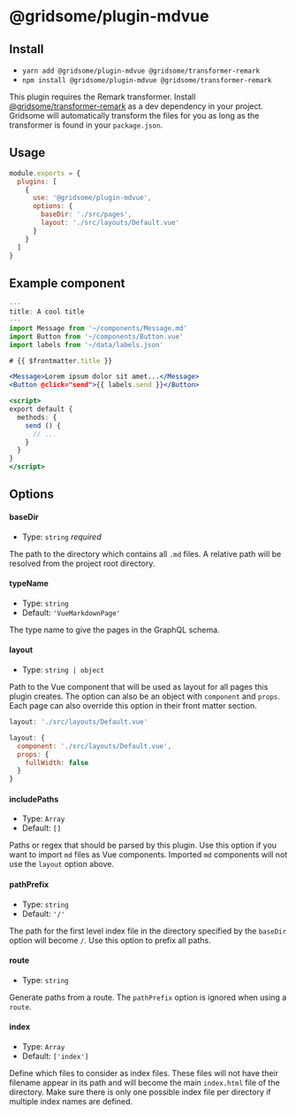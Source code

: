 # @gridsome/plugin-mdvue

## Install

- `yarn add @gridsome/plugin-mdvue @gridsome/transformer-remark`
- `npm install @gridsome/plugin-mdvue @gridsome/transformer-remark`

This plugin requires the Remark transformer. Install [@gridsome/transformer-remark](https://www.npmjs.com/package/@gridsome/transformer-remark) as a dev dependency in your project. Gridsome will automatically transform the files for you as long as the transformer is found in your `package.json`.

## Usage

```js
module.exports = {
  plugins: [
    {
      use: '@gridsome/plugin-mdvue',
      options: {
        baseDir: './src/pages',
        layout: './src/layouts/Default.vue'
      }
    }
  ]
}
```

## Example component

```jsx
---
title: A cool title
---
import Message from '~/components/Message.md'
import Button from '~/components/Button.vue'
import labels from '~/data/labels.json'

# {{ $frontmatter.title }}

<Message>Lorem ipsum dolor sit amet...</Message>
<Button @click="send">{{ labels.send }}</Button>

<script>
export default {
  methods: {
    send () {
      // ...
    }
  }
}
</script>
```

## Options

#### baseDir

- Type: `string` *required*

The path to the directory which contains all `.md` files. A relative path will be resolved from the project root directory.

#### typeName

- Type: `string`
- Default: `'VueMarkdownPage'`

The type name to give the pages in the GraphQL schema.

#### layout

- Type: `string | object`

Path to the Vue component that will be used as layout for all pages this plugin creates. The option can also be an object with `component` and `props`. Each page can also override this option in their front matter section.

```js
layout: './src/layouts/Default.vue'
```
```js
layout: {
  component: './src/layouts/Default.vue',
  props: {
    fullWidth: false
  }
}
```

#### includePaths

- Type: `Array`
- Default: `[]`

Paths or regex that should be parsed by this plugin. Use this option if you want to import `md` files as Vue components. Imported `md` components will not use the `layout` option above.

#### pathPrefix

- Type: `string`
- Default: `'/'`

The path for the first level index file in the directory specified by the `baseDir` option will become `/`. Use this option to prefix all paths.

#### route

- Type: `string`

Generate paths from a route. The `pathPrefix` option is ignored when using a `route`.

#### index

- Type: `Array`
- Default: `['index']`

Define which files to consider as index files. These files will not have their filename appear in its path and will become the main `index.html` file of the directory. Make sure there is only one possible index file per directory if multiple index names are defined.

